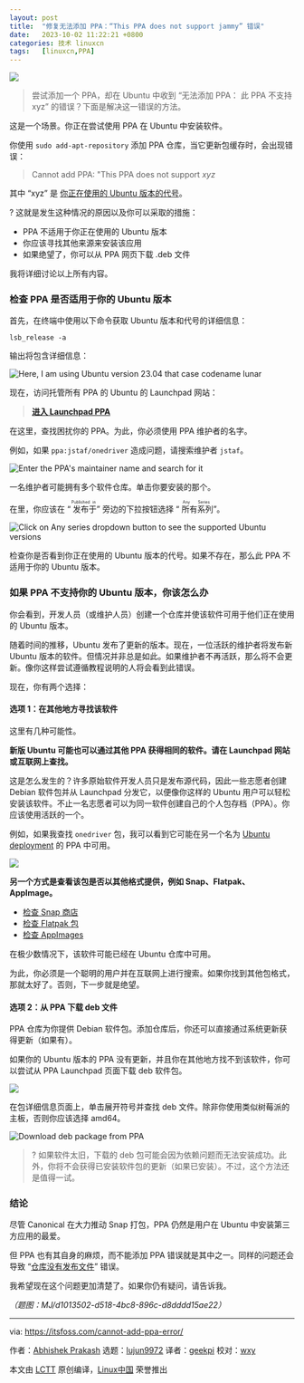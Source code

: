 ```yaml
---
layout: post
title:	"修复无法添加 PPA：“This PPA does not support jammy” 错误"
date:	2023-10-02 11:22:21 +0800 
categories:	技术 linuxcn 
tags:	[linuxcn,PPA]
---
```



![](/Asserts/Images//attachment/album/202310/02/112157nf11fpwhwa4u1hvf.jpg)



> 
> 尝试添加一个 PPA，却在 Ubuntu 中收到 “无法添加 PPA： 此 PPA 不支持 xyz” 的错误？下面是解决这一错误的方法。
> 
> 
> 


这是一个场景。你正在尝试使用 PPA 在 Ubuntu 中安装软件。


你使用 `sudo add-apt-repository` 添加 PPA 仓库，当它更新包缓存时，会出现错误：



> 
> Cannot add PPA: "This PPA does not support *xyz*
> 
> 
> 


其中 “xyz” 是 [你正在使用的 Ubuntu 版本的代号](https://itsfoss.com/how-to-know-ubuntu-unity-version/)。


? 这就是发生这种情况的原因以及你可以采取的措施：


* PPA 不适用于你正在使用的 Ubuntu 版本
* 你应该寻找其他来源来安装该应用
* 如果绝望了，你可以从 PPA 网页下载 .deb 文件


我将详细讨论以上所有内容。


### 检查 PPA 是否适用于你的 Ubuntu 版本


首先，在终端中使用以下命令获取 Ubuntu 版本和代号的详细信息：



```
lsb_release -a

```

输出将包含详细信息：


![Here, I am using Ubuntu version 23.04 that case codename lunar](/Asserts/Images//attachment/album/202310/02/112221vkx4rx773qr8u8ry.png)


现在，访问托管所有 PPA 的 Ubuntu 的 Launchpad 网站：



> 
> **[进入 Launchpad PPA](https://launchpad.net/ubuntu/+ppas)**
> 
> 
> 


在这里，查找困扰你的 PPA。为此，你必须使用 PPA 维护者的名字。


例如，如果 `ppa:jstaf/onedriver` 造成问题，请搜索维护者 `jstaf`。


![Enter the PPA's maintainer name and search for it](/Asserts/Images//attachment/album/202310/02/112221cee7ch7e8oqlq57q.png)


一名维护者可能拥有多个软件仓库。单击你要安装的那个。


在里，你应该在 “<ruby> 发布于 <rt>  Published in </rt></ruby>” 旁边的下拉按钮选择 “<ruby> 所有系列 <rt>  Any Series </rt></ruby>”。


![Click on Any series dropdown button to see the supported Ubuntu versions](/Asserts/Images//attachment/album/202310/02/112221t1a6kax14t7w63e1.png)


检查你是否看到你正在使用的 Ubuntu 版本的代号。如果不存在，那么此 PPA 不适用于你的 Ubuntu 版本。


### 如果 PPA 不支持你的 Ubuntu 版本，你该怎么办


你会看到，开发人员（或维护人员）创建一个仓库并使该软件可用于他们正在使用的 Ubuntu 版本。


随着时间的推移，Ubuntu 发布了更新的版本。现在，一位活跃的维护者将发布新 Ubuntu 版本的软件。但情况并非总是如此。如果维护者不再活跃，那么将不会更新。像你这样尝试遵循教程说明的人将会看到此错误。


现在，你有两个选择：


#### 选项 1：在其他地方寻找该软件


这里有几种可能性。


**新版 Ubuntu 可能也可以通过其他 PPA 获得相同的软件。请在 Launchpad 网站或互联网上查找。**


这是怎么发生的？许多原始软件开发人员只是发布源代码，因此一些志愿者创建 Debian 软件包并从 Launchpad 分发它，以便像你这样的 Ubuntu 用户可以轻松安装该软件。不止一名志愿者可以为同一软件创建自己的个人包存档（PPA）。你应该使用活跃的一个。


例如，如果我查找 `onedriver` 包，我可以看到它可能在另一个名为 [Ubuntu deployment](https://launchpad.net/~remiariro/+archive/ubuntu/misc) 的 PPA 中可用。


![](/Asserts/Images//attachment/album/202310/02/112222kkkm26ky2ly3ex2l.png)


**另一个方式是查看该包是否以其他格式提供，例如 Snap、Flatpak、AppImage。**


* [检查 Snap 商店](https://snapcraft.io/store)
* [检查 Flatpak 包](https://flathub.org/)
* [检查 AppImages](https://www.appimagehub.com/)


在极少数情况下，该软件可能已经在 Ubuntu 仓库中可用。


为此，你必须是一个聪明的用户并在互联网上进行搜索。如果你找到其他包格式，那就太好了。否则，下一步就是绝望。


#### 选项 2：从 PPA 下载 deb 文件


PPA 仓库为你提供 Debian 软件包。添加仓库后，你还可以直接通过系统更新获得更新（如果有）。


如果你的 Ubuntu 版本的 PPA 没有更新，并且你在其他地方找不到该软件，你可以尝试从 PPA Launchpad 页面下载 deb 软件包。


![](/Asserts/Images//attachment/album/202310/02/112222jw37036zzu38n4n7.png)


在包详细信息页面上，单击展开符号并查找 deb 文件。除非你使用类似树莓派的主板，否则你应该选择 amd64。


![Download deb package from PPA](/Asserts/Images//attachment/album/202310/02/112222vk2qelzlw6t66a6q.png)



> 
> ? 如果软件太旧，下载的 deb 包可能会因为依赖问题而无法安装成功。此外，你将不会获得已安装软件包的更新（如果已安装）。不过，这个方法还是值得一试。
> 
> 
> 


### 结论


尽管 Canonical 在大力推动 Snap 打包，PPA 仍然是用户在 Ubuntu 中安装第三方应用的最爱。


但 PPA 也有其自身的麻烦，而不能添加 PPA 错误就是其中之一。同样的问题还会导致 “[仓库没有发布文件](https://itsfoss.com/repository-does-not-have-release-file-error-ubuntu/)” 错误。


我希望现在这个问题更加清楚了。如果你仍有疑问，请告诉我。


*（题图：MJ/d1013502-d518-4bc8-896c-d8dddd15ae22）*




---


via: <https://itsfoss.com/cannot-add-ppa-error/>


作者：[Abhishek Prakash](https://itsfoss.com/author/abhishek/) 选题：[lujun9972](https://github.com/lujun9972) 译者：[geekpi](https://github.com/geekpi) 校对：[wxy](https://github.com/wxy)


本文由 [LCTT](https://github.com/LCTT/TranslateProject) 原创编译，[Linux中国](https://linux.cn/) 荣誉推出
